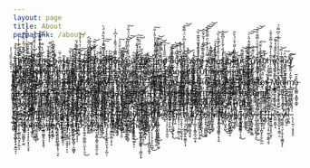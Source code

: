 ```yaml
---
layout: page
title: About
permalink: /about/
---
```


Ţ̵̧͕̘̫̬͎̀̔̒́͊̂̕͜͠ḩ̸̛͍̱̯̇̽̊͂͆̄̀̾̍̒̕̕͠ḯ̵̢̖͖͖͖̪͓̬̱̺͒̈́̈̐́̋̒̈̀̈́̎͘ͅs̸̫̘̮͉̭̒̽̈́́̉̾̃͑͑͂̾̅͒̒̍͜ ̵̨͈͎̼̥̘̹̳̳̪̻̏̅̿̆̌̄̊͂̚̚̚͝ï̸͙̫̔͒̉̈́́͌s̶̲̀̊͂̓̌̉̓́̌̆͌̀͠ ̵͓̬̿̊t̸̛̛͚͕̠͈̣͇̗̦̘̱͙̫̦̊̈̎͐̊̅̀̍̍̒̊̅́͝ͅh̶̳̝̺͍̟͋̆̈́̔̿͘ë̴̡̜̪̲̖̝̙̪͇̦͕̫̐̽͝ ̶̜̮̩̤̜̞͋̀̈́̇͋̈́̑b̶̥̂͛ą̵̢̭̠͕̦͔͕̟̜͎̝͉̜̅̇͗͂̈͜s̵̱͉̙͐e̸̦͎͉̣͍͈͎̞̞̟̲̞̎ ̷͇͍͔̦̺̻̫̻̘͖͇́̓͛͋̚͘͝ͅJ̵̡̱͖̺͇̮̬̫͍͖̝͎̅̈́̉̕͠ͅẹ̵̰͍͂̈́̀̍͌͊̅̓̏͘k̴̡͕͉͙̗͉̠̳̮̰͈̉̅̋͆̂͗͛́͛̉̓͝y̴̢̡̢̧̤̝̻̼̪͎͎͉̣̺͑̒̍͜͠͝͝͝ļ̴̢̬̦͖̮͕̞͎̲̼̯̂͗̆̈́̋̈́̂͛̈́͜͜l̵̡̲͕̗͕̗̞̠̲̻̝͚̀̄̾̈́̑̓̓̃̓ ̵̢̡̤̖̙̝̥̯̂t̸̛͇̯̥̰̰̤̦̭͈̜̞͆̊̾̋̎̎̌̿̕͝h̶̢̞̻̤̫͙̝͈̳̟̯̖̪̗̪͎͗̂͜͝e̵̢̧̠̯̘͊̿́́͆̅͗̾͗͋̏̑̓̈́̀̕ṃ̷̨̰̬̙̦̹̮̀͑̉̓͘ȅ̸̡̡̡̮͔̦̺͑̀̅̑́̈́̃͊̾͗͐͆̉͗͜.̵̺̾̈́̃͒͛̎̈́̍͘͠ ̷̡̟̒̂̾̃̽͠Ỳ̵͈̝̤̦͓͕̬̬̽́͋̃ó̷̯̬̥̩̞̈́̐̊͑̑̄̓͂̏̈́̈́̍̃́̚͠ũ̴͎̝̈́͠ ̵̡͙̬͈͖̗̻͉̤͔̺̦̯̙͖̯͌͊̔̄͐̀̀̎̈́͊̂̕͜͠c̸̨̛̯͆͆̐͒̈̇̽̎̇̆͗̕͝à̵͍͍̙͘͘ń̴͕͎͕͕̤̯̱ ̷̻͚͕͖̥͎̹̭͈͕͕̙̰̪͑̔f̵̜̟͎̦̥͖̮̞̗̼̲̗̥̘͛̀͐̂́̀̽̔̓̔̂̀̇͋͘̚͠ȉ̶̢̩͈̤̗͍̞̰̮̜̀̐̄͊̾̿̏̔͝͝ͅn̵̢̢̡͇̭͎̮̳̬̤̩̟̣̲͔̭̓͊͛̓̍̔͌͜͝d̶̟͉̟̆͂͂̆̔̾̆͘͠ ̵̧̨̼̤͙̩͌ọ̶̧͖̰͇̩̝̻̼̣̳̜̯̤̄͒̄̃̉̉̓̈ͅų̴͂̊͆͆́̈́̕̚͝͠t̵̟̔̋͒̈́̒̆̽ ̵̢̢̨̟̖̳̠̤̝̫̠͍̣̭̠̄̾͆̈́͐̂̏̾̍͆̓̈́̿͌̕͠͝m̸̘̹̝͈̞̙͙̦̠͕̣̱͊̀̋́̉̽ỏ̶͖͈̲͎͎̖͎̼̜̭͕̳̥̠̲͒̓̈̕͘r̵̺̮̄̍̈͒͂̆͊̓̊́͂͌̅͛̏̕͝è̷͇̕ ̶̧̮͓̭̠͔͖̼͔̮̦̀̈́̾̋͂́͌͐͑̽̃͐͂̑͜͝͠͝í̸̟̬̿̈́̓̌̓̓̈̑̿͂͂̏̾͠͠͝ń̶̛̛̩̯̭̟̺̬̣̣͎̤͗̌̌̀̃̔̕ͅf̴̡̧͍̰̦̯͚̦͔͍͙͍̤͎̋̀̀͒̾͗̉̚͠o̷͎̭̥̓̏̋̑̾̾̀̌́̃̾̀̋͝ ̸̢̨̝̦̜̤̩͙̥͐͐̓́͂́͐͂̊̊̋͆͌͝à̸̻͚̩̬̬̘͉͚̯̗̤̞̻̙͙̰͑̍̏͜b̴̻̋̔o̷̪͙̿́̈̎̾̌͂͛͒̈́̀̏͂͘u̷̧͕̜͇̰̹̠͙͓̦̮͎̠̪͔͙̍͐ͅṭ̴͚͔̥̘̄͛̒̆͗͝ ̷̨̤̤͖̘̗̳̦̺̌̽͑̅̃̏̚͝ͅc̴̨̢̛͕͈̫̼̟̼͚̠̥̞͉̖͊̎̉͆̎̌͒͊̃̒̆̀̀͝͠͠u̸̳̼̲̭̙͍͈̜̼͎̥͈͉̪̟͒͗̍̋͊̃͘̚͜͝ͅs̷̨̭̲̫̲̰͙͉̰̝͎̘͋̈̇́̒͋̋̈͐̿͌̈́͛͜͝͝t̴̛̲̪̖̞̬̉͗̄̒̾̑̋̑̕͠ỡ̸̮̬̼̗̖̓̾͂m̶̙̩̰̯͉̳̰̊͊̀̓̒͌́͛̿̌̾̃͐̚ͅi̸̢̢̡̧̖͎̻̦̞̯̦̪͉̱̪̤̝͆̒̏͊͌́̽͛͌͠z̷̢̢̢͇͕̬̫̟͍̺̫̯̙͖̽̊̋̓̾̒̍̇̏̓̒̓͆̿̈́͘i̴̠̣͉̞̗͉̫̞̅́́̿͝n̷̨̡̡͙̞̞̟̝͇̳̦͔͙̫̈́̈́̚͜͠g̸̋̃͜͠ ̶̡̨̡͕̩̯͇̣̰̻͉̰̲͚͚̥̉̐͂̐̀̋̏́͗̍̓ͅỵ̸̧͉͙͈̩̝͇̙̦̳̙̘̟̜̀͆̇͐̄̅̃̏̕͝͝͠͠o̴̬̪̮͒͆̆̄̎̉͐̅̇͆̈́̚̚̚͠ͅͅü̸̖̺̯̲̞̠̹̰͎̤̰̳̩̦̖̈́͌̌̎̎̆͜ŗ̷̨̛̬̙̥̥̤̠̮̗̙̞̦̂́̍̆̅͆̆͠͠ ̵͍̈̔̊̿̃̒̑J̷͇̘̩̑͜ȩ̵̢̢̤̝̫̳͕̦̈̿ǩ̷̢̡̛̹̦̰̭͌̓̈́̏͐̈́̀̏͗̾̿̈́͠y̷̹̞̟͗̈͒̌̋͆l̵̤̣̺̜̞̜͓̤̜̲͓͓̲̤̿̆̐̽̊̀̐̏̾̆̚̚l̶̰̙̳̰̩̉͆́̉̓͂͐́̈́̈́̿ ̸̡̨̣̹͓̜̥̣̥̱̜͐̃͒̓̈̑́̂̾̏̎͌͆ţ̶̧̛̦̮͕̥̗͚̝̪͉͇̥̤̉͒̌͆̋̒͊̒̍̕͘h̸͔̥̥̰͕͙̮̙̣̫͎̝̥̀e̸̠̖͚̹̱̤͇̮̦͔͌̑̂͝ͅm̸̢̮̺̗̰̪̣̜͂̍̑̋e̷̛̳̲̙̮̠̙̣̅̈̉͒̓̔̑̅͗̉̆̈́͜,̶̡̨̡̡͎̥̲̲̭͇͙̣̣̯̥̆̌̉͗̽͒͗̚̚͘͘͝ͅͅ ̷̡̦̣͙̩͔̟̘͓̤͓͎̘̦̏̋̈́̋̄̎̈́̍̅͘͝͠ạ̶͙̓̃̑͛͆͑́̚͠s̴̼̦̣̟͉͔̽̍̿͊́̅̿̅̊̕͘͝͝ ̵͚̭̮̗̙̤̼͎̟̻͇̎̾̈́̌͊̊w̷̡̨̩̩͖̥͍̩͉̟̜̪̦͚̏̿̏̌̊͐̔͜͜ͅȩ̵̨͍͉̹͎̻̫͇̻̣̓͆͌̔͂́̌͌̓̀̚̕͝ͅl̷̯͈̫̍̐́̈́́͂͑́̋̊̿͑̚̕͠͠l̶̛̺̩̳̙̘͍̫̯̲͕̀̓̄́̔͐͜ͅͅ ̷̢̝͚̘͊̾͗̄̋͂̽͝a̶͕̔̆̆͗͐͆͋̉̕͘͝š̵͙͌̀̇͆̽̏̿ͅͅ ̵̡̛̹̤̺̹̰̲͛͑̈̔̓̇b̷̢͎̻̱̠̫͓͉̟̭̙͎͕̙͍͂̍̏̃̾̿̓̾͜ͅä̴̡̡͍̙̘̟͚̠̬̯̬̭͓̗̥̖́̀̏͒̐̄̈́̈̆̈́̃̓̒͝͝͠s̵̡̨̢͚̼͈̞̠͚̥̻̥̪͈͇̱̺̓̈́̕i̷͓̳͚̮̳̞̲͓̳̝͍͉̭̯̲̎̇̿͗͘͝ç̶̧̧̘̥͕̲̟̦̞̘͉̰̤̊͑͑̆͒̐̀̒͛͗́̂̇͜ͅ ̵̨̰̯̘̘̦̫͖͓̼̻͂͊͒͂̅̍̚̕J̵̬̠̹͕͒́̈́͠ͅȩ̷͉͉͍̤̤̗̦͈̦̦̌̏̿́̈̐̎͘k̴̛̥̫̳̬̰̩͇̃́́̾́͛͊̎̚͘y̷̨̦̦̜͓̮̝̆l̶̮̭͔̱͎̮̻͓͐́̈́͑͂̈́̇́̈́̐̃̈͘l̵̫͇̳̦̬͈͖̮͑͛̂̈́̇͛̐̔̆̑͌̊̀́̄ ̶̨̛̛͎̤̦̘͍̫͖̺̳͐͛̽͒̈́͋̾̿͋̐͊͝ͅư̸̥̱̦̬͓̹͉̰̌̃̽̃͐̚͜s̷̨̢̹͍̤̭̳̭͓͕̗̞̖̠̦͓̀͠ͅá̶̢̱͕̗̤͈̲̜̰̞̖̺̙̹̇͂̈̐̄̎͊͑̐̀͂͛͠͝g̴̡̢͚̀̃͐̽̀͗̄́̈́͝ę̴̭̞̭͚̗͓̻̭̘͇̲̳̮̐̈́̐̒̇͐ͅ ̶͚̹̗̰̬̲͐́͆̍́̇͐͊̆͝͝d̸̥̯̠̖͖̎̽͝o̷̧̢̥͇͚̣̤̥̲̤̥͚̔̍͐̽̊̀͘͜͝c̷̛̲̬̝̳̹͗̓͆͐̎̽͑̓́̍̈́̊̅ư̴̛̤̑̇̎̋̎̒̑͆͐͗̑̏̅͝͠m̵̭̮̱̳̖̞̀̔͗̌̉̓͌̓̕͝ę̶̝͉͈̳̲̞̩͍̹̟̖̓̊́̐̆̑̏̈́̀̂̑͝n̷̢̡͙͓̹̱̖͍̮̗̗̪̘̟͈̝̏̒̀͘ţ̶͇̲̜̤̣̲͓͙̳͔̺̗̇̆̒̓̀̾̍̔̕a̴͈̦̼̗̲͇͍̜̲͍̓̆̏̎̓̔̎͝t̶̨̮̯̺̹͔̣͉̭̝͂̒̏͝͝ͅi̵̢͙̤̟̜̘̗̭͉͙͕̻̐̇͐̃̊̄̑͆͝o̵̲̭̱̱̍̆̿̈́͆́͝n̴̠̞͓̱̰̪͎̍͒͗͗͐̊͒̆̇̊ ̶̝̞͔̦͚̲̥̖̤̩̫̈́̋̋͂̌̂͝ͅͅą̴̡̛̗͙͍͚͚̮͙̠̯̲͇̼̽̆̉͛̌̾̒͌̈̊͝ͅͅt̸͚̹̟͉̓͋̍͗͆̓͗͘ ̸̭̆́̄͑͒̓̔̄͊̚̕[̶̲͖͔̥̓̐̈́̎̓̑̑̍̆̚̚j̸̟͂̃̆͆͆̅̓̃ę̸̰͈͆͌̄͐͗̌͒͛̈́͘̚͝͠k̴̛̞̜̪̲̫̺̈́͐̃̊͝y̵͕͆̀͆̈́͆̈́̏̆͝l̸̨̛͕̙͓͖͎̰͎͈̠̫̰͕͇̳͛̔̄̑̽͊̃̂̈́̈́͐̀̊̈͝ͅl̸̻̣̪͉̣̣̖͈̭̩̼͇͌̐̏͒͐͋̏͌̉̓̅̚ŗ̷̢̣̗̰̱͖̳̬̂̐͐͊̿̈́̿̀̐̔̚̕͝͝b̷̧͕͙̠̈́̒͛̀̾͜.̶̡̻̥̝̩̖̓̾̾͌̉͜c̴̡̡̯̟̪̥̮͉̺̩͑̂̇̈́͗̿͘͠ͅo̴̳̜̰̱̎̐̅̚m̷̡̛̱̼̖͙̥̜̞̫̯̓̓͊̈͝]̶̡̳̱͍̼̦͙̞͉̐̾̊̈́̓͂̅͗̔̒̅͜(̴̩͖̲̠̺̮͗h̵̩͓̗̫̙͉̙͔̓̽̇̀͐̈͌͂̎̽̀̚̚t̴̛̖̞͚͉̺̯̦̙̬̙̗̰͚̓͌͂̋̀̏̃̍̐̅͐̈́̓̒t̸̨̛̹̗̳̮̭̐̃̽̾͂͌͛̇̑̊̈́̓̕̚͘͝p̸̛̳̼̮̰͇͙̺̩̜̦̭͕̱̮͇̺̻͆̀̉̓͋̓̂̅͘͝͝͠͝s̸̭͍̳̄͛̽̌̑͒̐͂̽̕͝:̴̺̈́̿̂̓̈́̄̕/̶̨̯͈̝͚̭̗͗̓̀͐̃̃̊̓̆̿̾͗͋̽́̕/̸̯̯̮͉͉̮̳͎͋͑̓̎͑͊̈̿̔͜͝j̴̙̞͍͔̹̯͖͕̞̳̤̗̤̠͙̆̏̾͘͘ȩ̸̣͕̺̲̠͈̾̎͠͠ͅk̵͚͈͙̻͕͚͇͍̰̞̯͖̼̤̥͕̈́̀́̏̎̈́̅̒͘͝͠͠ỳ̶̨̛̜̮̱͖̹̯͖̈́̇̾̂̽̈́̄͑̐̅̽͐̊͘̕l̴̡̮̤͍͕̖̞̻̮͓̣̙̲̮̞̐̂͑̄̇̀̔͝͝l̵̛̹͎͇̺̦̺̪̎̊̆̆͋̋͐̾̿̚͠ͅr̵̢̛͙͕̗̞̪̯͕̖̲͙͍̄̾͆̇͜͜b̶̛͚̮̳̥̗͖̍̊̏̈́̃̔́̌͂̚.̵̡̧̛̙̖͉̪̲͇̭̜͎͕͈̤͚͙̘̿̔͗̈́̆̍̊̅̽̌̋̑̂̕͝c̶͍̳̦͌̈̋̈́̿͌͝o̷̹̘̙̯̬͓̹͍͕̯̱̊͒̌͝m̶̧̲͍̼̲̺̪͉͕͙̒̑̈́́͑̇͑̄͐̃̃̿̚͝/̶̤̘̱̖̹̬͉̻͕̱̥̼̺̖̹͋̏͛̀̀͐͐͋̔̀͆̑͒̓̋̚͜)̷̟̰̺͇̯͌̈́̔̊̿̈́͝͝͠
̶̛̦͇̾̃͐̉́̈́͗̅̐͗̽̄̅͘
̶̥́̈́̂̊̈́̃͆̉̄͛͘͝͝Y̸̧̺̤̝̦̥͚͌̓͛́͋͂̚͝ǫ̸̨̡̖̞̯̯̼̫͈̠͓͚̤̟͈͆̉͜ụ̶̡̧͓͔̊ ̷̧̨̨̡͔̞̘̮̲̥̘̦̲̰̪̼̋̾̾̿̔͊͒̂̑̕͘͘͝ͅc̶̡͎̗̗͔̫̱͔̲͊͌à̵̳̬̙̖̬̙̘̻̟̥̫̖̥͍̦̰̂͐̀̾̐̅̃̀̈́̔̋̈́̈́̕͝͝n̵̨̝͖̰͙͎̰̻͎̺͕̠̻̝͊͌̿͘ ̴̧͖͎̣̱̤̉̀͜f̵̲̭̜̮̣̤̩̲͈̪̰̤̻̄́͐̈̓̿̃̓̈́͐͜͠i̴̧̢̛̛̘̖̲̥̥̬̥̦̥͈̙̩̞͊͛̔͂̉͒̆̆̎̃͒̒̎͂͝ń̸̨͙̯͍̱͚̭͉͖̺̻͙̭͔̄͆̑̓͊̉̆̚͘ͅd̶̨̛̞̘̻͙͍͔͉̺̎͑̈́͗̂͌͜ ̵͓̝̙̙͚̯͙̥̲̻̼̮̯̲́̊̍͋̃̾̈́̃t̴̛͕̣̝̝̻͙̗͉͖̫͔̙̬̦̞͍̀̉̀̐́͠ͅh̷̠̟̐͐̓̔̿́̓ę̴̨̣̫̬̤̙̤̖͎͓̽̀̋͛̀ ̴̟̤̞̺̳̋̀͒̀́̄͊͆̿͗̉̆̀̍̌̑͒s̷͚͚͔͚̥̻̹̎͒̆̉̌̓̿̂̓͌͛̓͘͜͝ͅö̸̡̢͔̯̝̱͙̯̭̮̻̤̅̈́̾̂ͅu̴̳̺̹̱̪̜̲̝̻̘̭͇̒̍̈́̿̈́̌͒͂͊r̶̛̛͙̥͙̜̺̉̽̅͗̋̀̽̍͌̈́̔͑̚͠͝c̷̯͖̙̟̻̩̠̳̝̰̘̪̆́ȩ̶͇͙̟̻̔̀̋͐̃̆̇̂́̿̽̅́̿̔͘ ̵̛̛̼̳͖̠͆̇̂̊̎͐̑͌̑́͌͘͘c̷̡̜͍͓͓͗́͂̄̏̌͘͝ǫ̵͉͇͍͍̗͓̮͙̻̱̭̰̫̬͋͌͒̂d̸̢͈̬̲̤̽̂͑̀͒̇̅͂͛̀͋̕e̶̘̹͓͍̝̱̋̈͜ͅ ̸̧̡̨̛̣̪͖̦̤͚͎̫͙̙̺̗̄̂̇̇͐̾͊̽̓̌̓̈́̌͠͠f̵̛̘͆̉̇̎̃͊̂͐̾̌̈́͝͠o̷̡̨̜̲͇͚̘̻̮͎͗̇̈́̽̈̊̀̒̃̾̐̕ŗ̶̢̡͖̬̳̜̲́̉͋ ̵̡̧̡̛̞͔̯̫͓̗̤͈̯̞̠͔̣́͗͂́̃͊̊̒M̵̡̝̺̼̗̰̣͔͍̰̠̰̞̄̔̾͒̃́́̐̋̓̊̆ȋ̴̲͚̮̳̯̱̭̜̤̦̗͈̠̰̑n̴̢̜̮̳̪̞̖͍̜̹̝͖̟͍̉͊͂̀͂̎͌̃̍̋͒̅̆̕į̷̜͎̞͔̘͎̱̙̞̮̱̑̓͊̈́̒͂̂̂m̸̧̨̨̯̖͍͇͖̳̙͙̪͓̓͂̌̓̋̏͊̓̎͐͂͆̌̕͠a̵̡͙̼̻̻͔̥̳̬̹̳̥͒̊̅ ̵̧̦̥͉͈͒̂̇̑̄͌́̍͌̄͠ą̶̧̭̠̥̼̰̣̣͎̬͌̉̈̒̆͐̄̊͛̐̽̕͠͝t̷̨͚̱̥̹͔͑́͂̓͝ ̵͍̆̄̄̓͆́̑̽͝͝G̵̟̰̹̥̟̖͚̱͎͇̗̃́̾̈́́̓̋͆͐̓̂̋̽͗̚͜͝i̷̧͚̙͎̰̙̱̮͉̲̜͉̓̈̇̇̀̅̔̌̕͘͝͠t̷̥͉̟̹̩̙͚̹͂͐̈́͛̅̋̈́̀͒̌̀̕͠Ḩ̵̬͍̟̮̅̊̄̀̆̄̋̀͗̚͝͝͝u̶͉̟̯̖̙̟͎̣̣̲̘͛͛͌̃́̂͒̈́̄̀͑̎͌ͅͅb̴̡̛̩̜͔̩͇͖̣̬͈̹̎̽̊͌̐͆̃̅̾̅̀͝͝:̶̨̨̧̜̠̗͇̫͖̗̙̠̪̉̋̏͂̂̊̈́͒̈́͑̐͂̎̕͘͘͜ͅ
̸̛̯̥̲̎̇̓͛͆͝[̶̧̨̹͇̠̦̖̗̝͕̖̤̰̬͛̉̆̄̂́̆ͅj̶̛̰͍̱̅̈́̓̃̇́͋̊̌̿̔ḙ̶̡͉͎̟̰͍͉͈̖̤͙̬̩̠̇̚ͅk̴̨̡̙͚̩̲͎̾̎̓͜͝͝ÿ̸̡̘̗͙͇͕̘͔͕̰͓̫͚́̌̅̆̓̃̅̆̚̚͜͝ļ̸̧̘̘͙̹͖̠͙͍̜̊͊̒͋͝l̶̢̧̛̝͖̠̙͔̼̩̱̥̲̝̐̈͛̐̀͂̇̂̈̃̉̃̈̑̚]̷̧̧̨̧̡̛̛͉̳͔̗̤̮̹̞̩̔̑̆͆̋͜͝[̶̢̛͕̪̮͎̫̪̻̩̅̽̀̂͐̓̔j̸̬̈́̀́̈́̔̇̓͊̓̊͝e̴̳͚͌̋͘ḱ̷̛̲̘̯̤͎̜̭͆̓̎̉͊̍̓̽͒̑͆́́͊̊y̸̜͔͕̰̘̣̭͖̞̦̩̜̿l̸̠̳̜͇͓̲̻̙̗͂ͅĺ̸̼̪͇̺͎̭̝͉̈́͋̀̌̀̏̾̔̅́͘̚̚͜-̶̧̖͖̼̺͔͎̃́͋̊͜͝o̶̡̨̻̬͍̜͙̻̜̳͚̠͍̥͙̓͐͗̿̔̌̿̄͒͆̂́̉͠͝͝r̵͍̓̔̇͆̇͐̉̈̕g̶̢̧̨̻͕̟̮̟̝͎̣̞̻̮͔̳̚a̴̡̛̱̠͖͓̬̞̲̝̬̘̜̗̒̊̇̋͌̽͋̊͝ͅͅͅṅ̷̛͈͕͓͔̭͍̄̇̅̏̎̂̽̒̄į̶̫͔̣̳̝̫̳͔̝̰̺̲͖̹̔̐̐̾́̏̈́̈́̈́̕̕͠͝ͅz̵̢̪̮̦̲͎̜̭͙͔̙̬̺͉͂̓̕͜a̶̛͕̙̖͍̹̮̅̀͊̆̌̒̓̇̏͌͗͜͜͝ţ̴̡̫̬͈̣͇̤̠̼̗̮̍̏̈́̾̀͒̀͗̇̇̐͂͠i̴̧̠̘̹͈̦̘̩̳̖͎̦̤͚̔́͆̀̍̑͒̈́͊̈́͂͘̕̕̚͜͠ơ̶̱͍͎͔͇̯̰̮͚̗̓̇n̴̻̼̤̺̪̙͈̘̈̌͜͠]̶̨̬̗̰̱̳̠͍̩̺̥̱͕̓͊̃̀̽̂́̈́̿ͅ ̴̧̧̡̛͉͓͎͈̜͚̼̖͉̮̹͇̓̎̂̈́̅̀̿͑̇̽̋͛̇͘͝/̸͎̹̫͇͕͓̜̞͈͊̓̄
̶̡̛̛̥̜͔̯̖̩̜͕̬̬̿̓͛̈́̈́̚͜͝[̸͈̲̽̿͐̀̍̎́́m̸͚̙̮͛̀̈͋͌̓̾͛̕͘͝i̸̢̹̮̜̣̬̹̬̲͈̠̟̽n̴̠͈͓̣̥̤̼̥͖̲̭̬̰̭̝͎͒̈́̄͝i̶̜̣̾͗ṃ̸̨̖̻̂͂̐̓̎̊̎̀̊͒̇̈́̀͗̇̾̆ā̴̬̳͇̋]̴̧̛̛̮̲͉̻̪̭̟̦̲̹̜̻̠̘̐͛̆͑͗͂̌́̃͛̾̄ͅͅ(̷̼̜̳̯̬͓̒h̶̡̝̗̠͔͙̱̟̑́͊̌t̸̨͙̱̠̣̱̟͔̞̼͍͒̀̕͜ť̷̢̥̝̱̾ͅp̵͕̠͈̥̫̼̲͛̈́͋͂̍͐̕̕s̷̖̳̩͇̬̻͕̱̫̫̤͌͂̂̄̉͜ͅ:̴̨̢̨͚̺̬̝̍̓͊̈́̌̿̈́̽̒̒́͝/̵̧̢̨͚̖̜̘̘͈̳̩͈̙̣͓̔̇̿̅̍̅̓͗̆̌͜͝/̷̡͉̲̻̘̱̦̪̰̺͇̖͌̉̂̀́̀̀̑͋̓͘͘͜͜͝ġ̶̺͙̥͌̇̀̚͠ī̷̡̤͇͔̣͉̣̣̍͆ţ̴̙̙̑͆͋̇̎̉̇͑͘ḩ̶̗̭̠͙͓̭͚̐̄̂̓̿̈̒̚ű̷̜̘̤̀͒̈̔̂͠͝b̵̖̯̫̳̗̙̲̈́̽̾̂͛̈͒͌͌͆͘͝͝.̵̧̨̨̲͍͔̹͖͈̼͌̀̿͐͛̍̅̈̇̑̀̚̚̕͝c̸̤͕̫̳͚͖͇̱͇̭̯̅͑͒̅̓͋̔̔̚̚͝o̴̡̻̳̪̒̃̈͌͛͝m̶̧͚͖̯̳̱̼͔̞̞̲͉̺̥̣̦̯͑̈́̽̓̈́̓̐/̵̛̣̖̯̻̱̩͔͖̞͎̘̬͕͕̻͂̀̇̍͊̄̀̕j̶̛͎̬̠̙̣̼͍̗͍͉̭̺̲̖̎̇̚͠͠ė̸̢̡͚̜̥͖̞̲̗̍̕ḳ̵̢͍̤̯̰̼͙̮̩̭̯͋͛̌̈́̾̂̉̈̉͛̚͝͝ͅÿ̸̡̝͍̯͔̬͎̮͚͍͚͎͚̖́́̑͆̌̂̓̔̀̉̒̋͘͝͝͝l̸̨̮̬͍͔͆̂͒͠l̶̪͈̳͖͎͈͙̯̦͍̼͖̈́̐̌̇̿͝͝/̶̼͕̰̮̼̇̎̈́͗͑͋̇͝m̶̧̼̟̻͚̣̞̜̩͙͕̯̆̐̅̒̄̍̿͛͋̚͜͜í̴̢̪̬̬̩͔͎͌͘͠n̸̗͒̄̄̈́ȉ̸͚͙͔͇̪͎̯̙̣̪̣̇̍m̸̛̘̝̒̚ą̸͍̘̤̘̪̼͇̩͔͙̩̾̈̽̈́̚̕͜ͅ)̷̯̲̘͌̆̀
̶̛̜̖̀͛̄̍̊̈́͊̓́̓́͛̆̓̕
̷͉͎̰̜̱̜̄́̍̐̏̄̓̋̔͐̈́̂̎̋͒͝͝Y̶̭͓̻͍͔̯̠̱̖̩̞̖̱͝ͅo̸̡̢̖̣͖̜̝͇̭͙͉̙̓ǘ̸̢̠͉̖̦̮͔̠̲̤̋͊͌͌͂̓̿͠ͅ ̶̮͍̩̗̀͒č̵̛̾͋͗͜ḁ̶̧̩̩̦̟̝̰͙͓̳̺̦̼͂̄͛́̑̏͑͝n̶̨͚̟͓̠͔͍͕̲͙̂̂͑̈́̃̽̅̐͒̊̈́͒͝ ̷̝̠̦̱͕͚̃̑͂̊̌͛͌̍́̚̕͝͝f̸̰̙̺͕͓͚͓̭̄̈́̈́̈́̆́͆̑̒͋̇̚̕̕̕į̸͓̖̘̠̭̙̻̘̲̗̒͂̈́͑̽̇͒̈́͊̄͘͠ņ̸̯̥̺̱̖̝͓̝̠̆̀̇̄͋̇̎̋̀̋͂̌͠d̷̢͙̟̜̻̹̥̰͇̞̖͖̈́̽̾̏͂̄̃̋̌́̀͘͠ ̶̨̢̧̖̼͚͙͍͚̝̠͍̭̝̱̥̘̓̃̌̌͐t̵̙̙̻̠͕̝̩͚̳͉̼̹̰͐͜ȟ̶̢̡̤̦͕̝͔͐̽e̷̡͚̪̞͚̠̳̫̥̺̰͓̟͑̃̏̑͗̔̔͌͐̈́͌̕͘͜͝͝ͅ ̶̡̢̛̛͙̥̹̠͔͎̭̮͌̌̅̃̓̍̓̒̇͝ͅs̷̨͉͔̝̝̠̬̗͍̞͔̠͙͌̈̇̈́̈́̾͒̐̀̉͗́̈́̚͘͝ọ̵̉̽͆͂̇͑̇͑́̾̔u̴̢̨̪̹̣̱͉̗̝̣̩̙̘̟͗̂̃̾̿͂͑̿̉͛̒̒͜͝r̸̢̨̝͇̼̻̖͓̱͖͚̉͆c̸̨͖̣͔̭̄̑̉̓̕e̸͙͈̳̞͓̤̫̍̍̈́̀̑͊̏̈̏͂̆͂͌͠͝ͅ ̴̯͚̹͚͎̞̽̆̆̓ç̸̛͔̈̂̅̀̐̉̓̉͋̽̍̊͝͠o̷͉̱͚͎̪͉̣̊̉̓̃̑̈͐͆́͆̒͌̕͝͝d̸̙̜̯̗̟͙̫̼̠͕̙̖̟͓̽͑̍͂̈́́͂̾̇̅́̈́͛̐̊͜͝ͅe̴̠̪̣͒̈͒̓̒̀̑̑̚̕͝͝ ̴̹̺̳̠̻̩͉̐̆̎̄͑̄͊̀̕̕͠ͅf̵̡̫̍̉͂̊̌̓͑̓̈́͋̒͝͝o̶̡͈͍̪̞̹̐̅͗̆͐̾̂̎̅̅̈́͒̑̕͠r̶̢̫͕̞̗̻͖͚̙̦̻̞̥͓͓͒̾̈̑̊̋̑̓͝͝ ̷͚̗͔̘͚̮͌̄͐̈́̋̈͝J̶̞̗̜̼̫̱̫̼̮͙́́́̾͛̾̓̈͒̓̇͒̐͆͝͠͠è̷̛̥̗̻̙̖̜̤͌̑͆̊̆͜͠k̷͈̭̮͇͉̬͉̪͈͉̥̲̣̎͒̾͗̉͐̆́̆̏͝ͅẏ̷̧͔͈̖̺̗͆ļ̵̢̭̬̣͙̼͔̦̬̮̲̭͈̗̠̀̒͗͋̐̌͝l̸̡̢̨̟̱͎̫̞̪̳͓̹̭̱̖̲̟̊̆͋̉̀͛̄̉̍̋̕̕͘͠ ̷̨̛̺̯̩͚͈̬̺̤̥̯̙̭̪̮̑͌̉̑̾̽̒̚͘a̴͓̜͙͌̃̀̓̂͌͗̅̃̏͐̾͑͑͝t̵̬̞̻͎̓̀̽͑͒̾͘ ̴̛̰̫̖̪̖̪̲̟̉̎G̸̪̣͎͕̘̠̱͎̞̜̺͓̥̺͂́̔̃̅́́̇̈́́͊̂́͛̋͜͜i̴͖͎͕̰͎͉̠̦̥͓̭̹̼͎͌̊͝ţ̴̡̡̜̠̻͎̘̰̗͓̪̲̼̗͌̍̎̃͊́̐̊͋̚̚H̶̛̱̥͔̯͖̻̰̮̀̈́̓̉̽́͗̄͂́̚͝ú̴̢̡̯̹̙̤̖̣̠̻̭̮̲̤̃̅͂̈́̆̑̽̀̓̃̈́̓͘͝͝b̴̧̨̙̦̪̟̟̠͚͙͇̰̪̏̌̅̍̌͜:̸̨̨̜̪̲̺͕̰̰̲̲̼̹̰͇̿̓͗̑͌͐
̸̛̠̦͗̋̏̎́̇͛̒͝[̴̡̖̺̱̜̞̯̻͉̖̫̦̻̙͙̆̑͗̋̎̍̂͋̃̏͑̋͒̎̃j̶̡̡̧͖͍͎̯̔̎͗̄̈́̓͑̕͜ẹ̷̱͋̇͂͠k̸̦̭͔̺̺̟̤̬͒̇̋̊͋̄͂̄̒͒̚y̶̼͈͂͗͛̐̀͋̊͆̋̈́͂̂̕̚͝l̸̛̦̯̗͈͕̳͔̣͚̝̗̿̎͒̃̈́̌͂̌͛͆̒̐̓̚͜͝l̸̢̢̠̤̯̹͉̺̩̫̤̘̤̊̓̑̈́̌̿͑̏̈́̎̇͋͊̔̔͘̚͜ͅ]̷̗̳̹̥̪͉͉͋͐͝[̷̬͕͚͉̝̩̠͆̈̽̂̉͌͂̌͐̒j̶̮̙̈́͑́̂͂̓̊̐̀͘e̶̛̦̠͑̄͐̓̋̔̋̔̔̄͌k̶͓̦̖͎̟̻͚̘͉̖̭͔̾̒̊͌̈́̑̑͊͛͘͠͠ͅͅȳ̴̧̟̪͇͚̤͕̼̮̫̘̃͌̀́̍̋͝ͅl̸̛̖̞̖̠̞̩̺̳̝͓̱̜͉̖͕̜̤̉̒̈̾̌̄͌̎̄͊̿̚l̷͉̯͍͚͒͒͌̔̑̇-̵̧̡͉͓͎̪̪͙̰̦͚̱͆̈́̍̀̉͒̄̆̒̀̓̊̈́̚͠͝ͅo̸̭̒̂͑̋͒͒r̸̢̠͎͓͇̟̟̓̽̇̄̑̊̏͗g̷̨̨͙͈̦̯̮̰̥̼̤͉̘͋͑̈́̾̎̉͑̾̓̚͘͝ą̸̧̥͇̹͈͙͈̣̟͎͎̝͕͋̏͐̊͋̄̄͂̀̀́̂̕ǹ̸̢̪̟̃͆͒͊̓͑̍͊̚͝͠ͅi̴̛̛̻̻͖͒͐̿͒̐̏͋̓͛͠z̷̬̞̩̠͉̱̣̭̫̎́̈́̓͛̈́̂̾͌͘ͅa̷̜͚̬̙͙̽́̆̍͊̌̔̔͘t̵̟̙́͒͂̈́̒̉̉̌͌̈͆̃̆̕͝͝͝i̶̯͎̣̮̠͖̥̜̗̩̦̅̀̐̀̄͗o̴̦͉̫̙̦͓͚̬͓̣̖̅́̑̕͜͜͠n̸̡̥͕̍̿́̃̒̅̄̃̆̔̀͘]̷̨͙͈͖̙͑̍̓͐̕̚ ̴̧̨̞̮͍̪͚̤͇̹͓̈́̒̎͑̈́̈́̐̉/̷͚̟̙̳̠̻̪̬̯̤̞̎̎̾̀͌̀̾̅̆̇̈́̀͠
̴̧͈̝̙̦͆̔̑[̴̖̭̝͖̝̪͍͍̖͆̔ͅj̷̧̫̲͕̦͎̖͌̈̈́̓͋̎̎͐̍̍̄̍͑̈́͘͘͜͠ệ̸̛̞̬̦̻͍͓̪̖̤̞̫̲̙̑͆̆̃͌̓́͆̅͒͐ḵ̵̟̫̣̼͎͚̙̫͑̀̑͑͝ͅy̸̡̤̲̖̦̳̯̳̳̯̥̤̌͜ͅl̴̨̙͇̃͒̏͘͠l̷̤̣̟̫̘͖̙͐̓͑̈̄̅̐͌͝ͅ]̷̧̯͚̜̣̜̲̲̘̺̭̜̻̭͕̤̐̈́̑́̇̂̑͗̀̒͘̚͜͝(̶͇̮̫͈͍͎̳̗̰͕̻̆͛͆̿̕̕͝ͅͅẖ̴̢͉̥̙͖̰̲͚̐ͅt̸͕͎͍̹̖̠̾̌̍̓t̷̛̪̗͖̞̄̍̏̿̀̄̉̒̎͛́͜͠͝͠p̵̡̥̬̪̣̗̱̟͚̥͇̜̈́͋̿̀̈͜s̶̲͑̂̅̒͗̌̃̈́̓͜ͅ:̸̨̤̜̜̝̤̤̟̭̜͍̼̣̊͂̆̓̕̚/̸̖͉̅̎̐̏̀̀̂̑̇͝͝/̸̧̧̧̢̨̰͚̟͕̞̝́͑̏͒͆́̈́͆̚̕͜g̶͕̹͍̿̈́̋̊͊̏͌̉̑̍̒̈̚͝į̵̨͎̣̦̣̣̗̰̪̙̹̮̒̿̏́̓͒̓͆̔ͅt̵̠͍͉̱̮̹̹̺̮̬̘̼̖̞͊̐̄̀͐̓̈́͊̽̉̐͆̋̒̈́̓͝h̸̨̧̜̦̜̙͖͇̫̲̙͍̮̳͉̜͓̓̂͋͑̌̅͑̀̒͌̏̐̚͘u̴̢̙̜̼͇͇͎̻͓̬̫̾͛͛̐̋̈͒̿̐͘ͅb̸̧̨̧̛͚̫̝̝̝̳̞̲̘̺͔̘̓̾̒̿̎̏̌͛͒̇͗͝͝.̶͉̣̠̳̺͖̠̲̣̘̩̘̼̱͗͆͆̓͗͌͊̃̔̾͋̈́̎̀̈̃̓ç̶̢͓̯̹̮̫͔̗̩̲͊́͆̓̈̊͜͠͝ö̶̟̱̩̟̟̣̩̻̻̲͚̻̒͆̀͂̓̃͘m̸̢̡̹̮̩͎̗̲̤̓̂̅͗̐͐̀́͗͝/̸̢͍͔͇͙̘̟̹́͒͆̽̆́̇̐̌͝͠j̴̧̧̢̗̪̝͚̳̘͔̘̝̼̉͐̈̊̓̎́̕̚͠è̷̛̯̺͍̤̗̌̿͛̉́ḱ̴̡̙͌̆͝y̶̠͍͉̝̮̰̺̥̟̮͐́̚l̶̡̢͚̜̟͇̹̃̊̀͌̿̈͐͊͗̐̈́̾̊̄̅̑͠l̴̛̻͔͍̪̍̀̈́͆̾̌͐̒̒̊͜͝/̷̳̳͙͇̱͔͈̘͂̀̓͒͛̂̀͑̾̃̔̽̀͘j̴̡͔̣͚̠͇̻͉̖̩̱̋̌̏́̑͂͜e̸̯̦̦͈͉̺̍͋͛̉̈́k̷̢̨̛͈̪̮̘̘̜͚͌̈̍̈́͒͆̀̀͒̓̊̿̿̀́̌y̶̧̩̳̮͉̩̬̮̱̻͒̋̋̍͘l̵̡͖̘̯̫͉͖̺̱̲͉̗̼͒́͋͒̍̓̃̏̈́̈́͌͆̃̀̍͜ļ̷̧̩̺̰̯̪̱̹͖̙͋͂͛͂͑̐̔̿)̶̧̬̘͙͓̦͎̪̬̙̙̼̦̼̤̲͂́̕
̵̥̮̟̺͈̠̬͋̑͗̇̌̈́̌̋
̶̛̛̰̦̮̐̉͗̈́̑́͗̓͗͐͒͠
̶̢̧̧͎̜͎̣̥̫̯͕̮͇̩̱̈̾̿̋̔̀͊̓̍̒͆̓̽̔̊̔̈ͅ[̶͚̱̮̉͌̋̓̈́͛̐̾̀͝͝j̴͍̮̯̼̳͕͓̞̠̼͓̦̉͆̆̑̇̓̅͗́̒̚e̷̛̪̲̤͍̻̜̘͌͆̈́̔̑̃́́̈́̿͘͠k̶̢̳̭̟̪͓̟̦͇̠̣̤͛̑̅̓̿̾̊͘͝͠y̸͚͚͖̠͉̤̗̦͍̗̟͚̳͙̓̆̈́̅̾̔̆̈̆͑̾͑́̌̅̕̚ͅͅļ̵̰̺͓̫͌̀͂̒̄̊̓͆͊͐̋l̷̛̤͈̝̻̍̄̾̄͊͆̒͐̋̏̅̚̚͝͠-̵̢͕̖̮̤̠͔͓͓̯̝͑̓̉̀̏̔̆̓̊̒̌͝͝ǫ̸̡̧̫͕͖͕͕͙̤̭͍̲̘̈́̅́̅͠ͅr̶̝̖̦̪̯̖̪͙̗̹͍͆̿͘ͅͅg̵̨̡̺͚̻͍̟̰̭̐͂á̴̧̠͉̘̝̗̗̤͓̖̗̤̝̞͆̽̄̓n̴̛̙͔̙͐̋́̾̓̈́̀̉̋ǐ̷̧͖͈̱̥̳̲z̵̧͑͂́̾͌̄͊̈͌̾̓̍͒͝ͅa̶̧̱̳͖͇̭̗̱͙̞̭̖̾̅͊̄͐͊̆t̷̟̗̂̾͊̅͒͆̈͗̋͂̾̑͒i̶̢̖̹̜̰̘̎̈́̑̓̂̈́̓̐̀̃͝ȯ̶̢͕̜̗͇̒́̈́͂̌̍̽̇ņ̵̡̯͓͈͉͈͖̞̰͍̙̟̜͉͙́̀̒͗̔]̶͔̰̟͕͎̳̣͈͈͔͑̋̃̆̚̚͝:̷̧̛͉͈̬͕̭̼̃̿͋̀̐̊̀͒͊͝ ̸̨̡̡͖̘͇̠̮̯̯̟̠͔͔͂́̐̄̒͑̇͘͝͝ḥ̶̨͕̹͉̙̱̦͎͎͂͂̏͋̊̒̐͂̋̿͊͆̎͛̐͘͝t̴̮͇̟͚̯̹̺̟̻̬̣̝̺̳̟̿̔͛̓̎̋͂͛̇t̵̘̲͍̮̓̔̆̀̒̏͊̃́̽̄p̵͍̗̲̭̎̃̆̆̈͂̈́͆͠s̷̛̬͓͖̠͍̣̳̼̺̤̤̫͎͎̤̜̀̓̍͂̌̐͊̅̂̐̾̊͆͜͝:̶̥͎̪̿͒͗̍̄/̶̮͇̪͊/̶̨̛͓̔̔̒̀͛͑̅͌͆̔̉̕ģ̶̞̫͕̥͇͙̻̖̤͈͍̼̠̜͍̾̇̉̄̓į̴̦̩̣̹̰͛͒̍t̴̨̘͚̹́̓̅͋h̵̡̧̨̛̭͉̩̮̯̱̤̮͎͉̗̪̠̹͋̎͑̐͊͗̾̉͌͘̚͘ư̵̡̝̳͖͎̻̣͓̩̝̌̈͑̌̇̾̿̿͛͐̽̈́͘b̴̘͊̈̈̌̏͠.̶͚̱̦̦̱̮̊̊͐̅͆͠ċ̵̢̨̟̾͌͋̃̃̇̄͌̾̓͊̚͝͠͝o̵̥̺̭͚̫͉͇̬̓͘̚m̷̡̢̰̟̱̲̭̤͚̜̟̀͌ͅ/̸̧̜̻̹͙̭̥̼͕̱͗̋̓̆̋̎̃̎͑̀̚͠ͅǰ̴̛̹̫͔̭̰̣͎̫͚̳̹̜̜͇̮͎͓̐̂̇́͒͌̿̽̅̈́̕e̸͚̫͕̟̐̾͂̽͐̀͆̂̀̋̓̀̐̚͝k̷̡̛̖̰͉̗̟̞̖̟͇̺̰͙͖͓̀̓̈́͂̐̀͋͠ẏ̸̗̣̹̩̝̦̞͎̹̪͚̓̾͜ļ̴͖̩͎̗̝̮̳̬̣̪̉͘l̵̤͉̦̟̱̝̳͉̭̱̹͖̙̇̉̒͗̃̍̿̎
